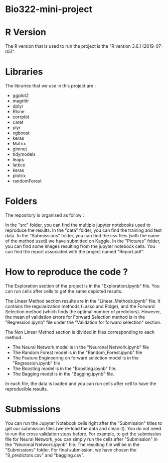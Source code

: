 # Bio322-mini-project

# R Version
The R version that is used to run the project is the "R version 3.6.1 (2019-07-05)". 

# Libraries
The libraries that we use in this project are : 
- ggplot2
- magrittr
- dplyr
- Rtsne
- corrplot
- caret 
- plyr 
- xgboost
- keras 
- Matrix
- glmnet
- tidymodels
- leaps 
- lattice
- keras
- plotrix
- randomForest

# Folders
The repository is organised as follow : 

In the "src" folder, you can find the multiple jupyter notebooks used to reproduce the results. 
In the "data" folder, you can find the training and test data. 
In the "Submissions" folder, you can find the csv files (with the name of the method used) we have submitted on Kaggle. 
In the "Pictures" folder, you can find some images resulting from the jupyter notebook cells. 
You can find the report associated with the project named "Report.pdf". 

# How to reproduce the code ?

The Exploration section of the project is in the "Exploration.ipynb" file.
You can run cells after cells to get the same depicted results. 

The Linear Method section results are in the "Linear_Methods.ipynb" file. It contains the regularization methods (Lasso and Ridge), and the Forward Selection method (which finds the optimal number of predictors). However, the mean of validation errors for Forward Selection method is in the "Regression.ipynb" file under the "Validation for forward selection" section.

The Non Linear Method section is divided in files corresponding to each method : 
- The Neural Network model is in the "Neuronal Network.ipynb" file 
- The Random Forest model is in the "Random_Forest.ipynb" file 
- The Feature Engineering on forward selection model is in the "Regression.ipynb" file
- The Boosting model is in the "Boosting.ipynb" file. 
- The Bagging model is in the "Bagging.ipynb" file. 

In each file, the data is loaded and you can run cells after cell to have the reproducible results. 

# Submissions

You can run the Jupyter Notebook cells right after the "Submission" titles to get our submission files (we re-load the data and clean it). You do not need to run the cross validation steps before.
For example, to get the submission file for Neural Network, you can simply run the cells after "Submission" in the "Neuronal Network.ipynb" file. 
The resulting file will be in the "Submissions" folder.
For final submission, we have chosen the "9_predictors.csv" and "bagging.csv". 
